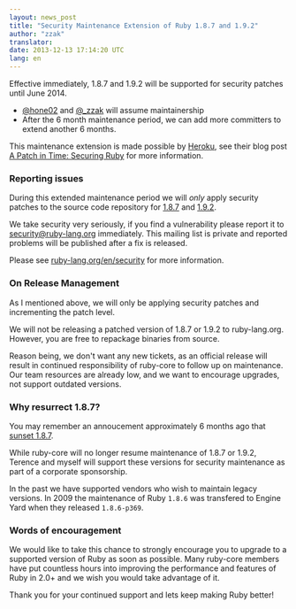 ```yaml
---
layout: news_post
title: "Security Maintenance Extension of Ruby 1.8.7 and 1.9.2"
author: "zzak"
translator:
date: 2013-12-13 17:14:20 UTC
lang: en
---
```


Effective immediately, 1.8.7 and 1.9.2 will be supported for security patches
until June 2014.

* [@hone02](https://twitter.com/hone02) and [@_zzak](https://twitter.com/_zzak) will assume maintainership
* After the 6 month maintenance period, we can add more committers to extend another 6 months.

This maintenance extension is made possible by [Heroku](http://heroku.com/),
see their blog post [A Patch in Time: Securing
Ruby](https://blog.heroku.com/archives/2013/12/5/a_patch_in_time_securing_ruby)
for more information.

### Reporting issues

During this extended maintenance period we will _only_ apply security patches
to the source code repository for
[1.8.7](http://bugs.ruby-lang.org/projects/ruby-187/repository) and
[1.9.2](http://bugs.ruby-lang.org/projects/ruby-192/repository).

We take security very seriously, if you find a vulnerability please report it
to security@ruby-lang.org immediately. This mailing list is private and
reported problems will be published after a fix is released.

Please see [ruby-lang.org/en/security](https://www.ruby-lang.org/en/security/)
for more information.

### On Release Management

As I mentioned above, we will only be applying security patches and
incrementing the patch level.

We will not be releasing a patched version of 1.8.7 or 1.9.2 to ruby-lang.org.
However, you are free to repackage binaries from source.

Reason being, we don't want any new tickets, as an official release will result
in continued responsibility of ruby-core to follow up on maintenance. Our team
resources are already low, and we want to encourage upgrades, not support
outdated versions.

### Why resurrect 1.8.7?

You may remember an annoucement approximately 6 months ago that [sunset
1.8.7](https://www.ruby-lang.org/en/news/2013/06/30/we-retire-1-8-7/).

While ruby-core will no longer resume maintenance of 1.8.7 or 1.9.2, Terence
and myself will support these versions for security maintenance as part of a
corporate sponsorship.

In the past we have supported vendors who wish to maintain legacy versions. In
2009 the maintenance of Ruby `1.8.6` was transfered to Engine Yard when they
released `1.8.6-p369`.

### Words of encouragement

We would like to take this chance to strongly encourage you to upgrade to a
supported version of Ruby as soon as possible. Many ruby-core members have put
countless hours into improving the performance and features of Ruby in 2.0+ and
we wish you would take advantage of it.

Thank you for your continued support and lets keep making Ruby better!

